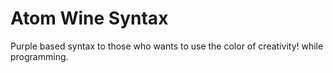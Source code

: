 # Atom Wine Syntax
Purple based syntax to those who wants to use the color of creativity! while programming.

